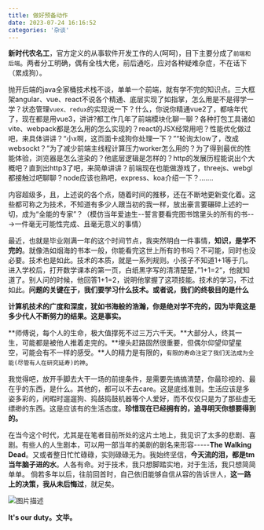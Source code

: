 ```yaml
---
title: 做好预备动作
date: 2023-07-24 16:16:52
categories: '杂谈'
---
```


**新时代农名工**，官方定义的从事软件开发工作的人(呵呵)，目下主要分成了`前端和后端`。两者分工明确，偶有全栈大佬，前后通吃，应对各种疑难杂症，不在话下（累成狗）。

抛开后端的java全家桶技术栈不谈，单单一个前端，就有学不完的知识点。三大框架angular、vue、react不说各个精通、底层实现了如指掌，怎么用是不是得学一学？状态管理`vuex、redux`的实现说一下？什么，你说你精通vue2了，都啥年代了，现在都是用vue3，讲讲?都工作几年了前端模块化聊一聊？各种打包工具诸如vite、webpack都是怎么用的怎么实现的？react的JSX经常用吧？性能优化做过吧，来具体讲讲？“小x啊，这页面卡成狗你处理一下？”“轮询太low了，改成websockt？”为了减少前端主线程计算压力worker怎么用的？为了得到最优的性能体验，浏览器是怎么渲染的？他底层逻辑是怎样的？http的发展历程能说出个大概吧？直到出http3了吧，来简单讲讲？前端现在也能做游戏了，threejs、webgl都接触过吧聊聊？node应该也熟吧，express、koa介绍一下？.......

内容超级多，且，上述说的各个点，随着时间的推移，还在不断地更新变化着。这些都可称之为技术，不知道有多少人跟当初的我一样，放出豪言要碾碎上述的一切，成为“全能的专家”？（模仿当年爱迪生--誓言要看完图书馆里头的所有的书--->一件毫无可能性完成、且毫无意义的事情）

最近，也就是毕业刚满一年的这个时间节点，我突然明白一件事情，**知识，是学不完的**。就像浩如烟海的书本一般，你能看完这世上所有的书吗？不可能，同时也没必要。技术也是如此。技术的本质，就是一系列规则。小孩子不知道1+1等于几。进入学校后，打开数学课本的第一页，白纸黑字写的清清楚楚，”1+1=2“，他就知道了。别人问的时候，他回答1+1=2，说明他掌握了这项技能。技术的学习，不过如此。**问题的关键在于，我们要学习什么技术。或者说，我们的终极目的是什么**


**计算机技术的广度和深度，犹如书海般的浩瀚，你是绝对学不完的，因为毕竟这是多少代人不断努力的结果。这是事实。**

**师傅说，每个人的生命，极大值撑死不过三万六千天。**大部分人，终其一生，可能都是被他人推着走完的。**埋头赶路固然很重要，但偶尔仰望仰望星空，可能会有不一样的感受。**人的精力是有限的，`有限的寿命注定了我们无法成为全能(尽管有人在研究延寿)的神`。

我觉得吧，放开手脚去大干一场的前提条件，是需要先搞搞清楚，你最珍视的、最在乎的东西，是什么。其他的，都可以不去care。这是底线准则。生活应该是多姿多彩的，闲暇时遛遛狗、捣鼓捣鼓机器等个人爱好，而不仅仅只是为了那些虚无缥缈的东西。这是应该有的生活态度。**珍惜现在已经拥有的，追寻明天你想要得到的。**

在当今这个时代，尤其是在笔者目前所处的这片土地上，我见识了太多的悲剧、喜剧。有些人的人生剧本，可以用一部当年的美剧的剧名来形容-----**The Walking Dead**。又或者整日忙忙碌碌，实则碌碌无为。我始终坚信，**今天流的泪，都是tm当年脑子进的水**。人各有命。对于技术，我只想脚踏实地，对于生活，我只想简简单单。
倘若多年以后，往前回首时，自己依旧能够自信从容的告诉世人，**这一路上的决策，我从未后悔过**，就足矣。

<img src="/img/zhilang.jpeg" alt="图片描述">

**It's our duty。文毕。**
